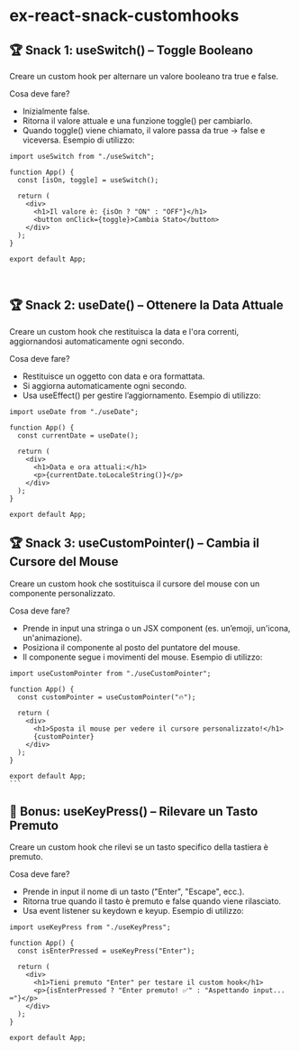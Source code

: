 # ex-react-snack-customhooks

## 🏆 Snack 1: useSwitch() – Toggle Booleano
Creare un custom hook per alternare un valore booleano tra true e false.

Cosa deve fare?

- Inizialmente false.
- Ritorna il valore attuale e una funzione toggle() per cambiarlo.
- Quando toggle() viene chiamato, il valore passa da true → false e viceversa.
Esempio di utilizzo:

```
import useSwitch from "./useSwitch";
​
function App() {
  const [isOn, toggle] = useSwitch();
​
  return (
    <div>
      <h1>Il valore è: {isOn ? "ON" : "OFF"}</h1>
      <button onClick={toggle}>Cambia Stato</button>
    </div>
  );
}
​
export default App;
```
​
## 🏆 Snack 2: useDate() – Ottenere la Data Attuale
Creare un custom hook che restituisca la data e l'ora correnti, aggiornandosi automaticamente ogni secondo.

Cosa deve fare?

- Restituisce un oggetto con data e ora formattata.
- Si aggiorna automaticamente ogni secondo.
- Usa useEffect() per gestire l’aggiornamento.
Esempio di utilizzo:

```
import useDate from "./useDate";
​
function App() {
  const currentDate = useDate();
​
  return (
    <div>
      <h1>Data e ora attuali:</h1>
      <p>{currentDate.toLocaleString()}</p>
    </div>
  );
}
​
export default App;
```

## 🏆 Snack 3: useCustomPointer() – Cambia il Cursore del Mouse
Creare un custom hook che sostituisca il cursore del mouse con un componente personalizzato.

Cosa deve fare?

- Prende in input una stringa o un JSX component (es. un’emoji, un'icona, un'animazione).
- Posiziona il componente al posto del puntatore del mouse.
- Il componente segue i movimenti del mouse.
Esempio di utilizzo:

```
import useCustomPointer from "./useCustomPointer";
​
function App() {
  const customPointer = useCustomPointer("🔥");
​
  return (
    <div>
      <h1>Sposta il mouse per vedere il cursore personalizzato!</h1>
      {customPointer}
    </div>
  );
}
​
export default App;
```​
```

## 🎯 Bonus: useKeyPress() – Rilevare un Tasto Premuto
Creare un custom hook che rilevi se un tasto specifico della tastiera è premuto.

Cosa deve fare?

- Prende in input il nome di un tasto ("Enter", "Escape", ecc.).
- Ritorna true quando il tasto è premuto e false quando viene rilasciato.
- Usa event listener su keydown e keyup.
Esempio di utilizzo:

```
import useKeyPress from "./useKeyPress";
​
function App() {
  const isEnterPressed = useKeyPress("Enter");
​
  return (
    <div>
      <h1>Tieni premuto "Enter" per testare il custom hook</h1>
      <p>{isEnterPressed ? "Enter premuto! ✅" : "Aspettando input... ⌨️"}</p>
    </div>
  );
}
​
export default App;
​
```


